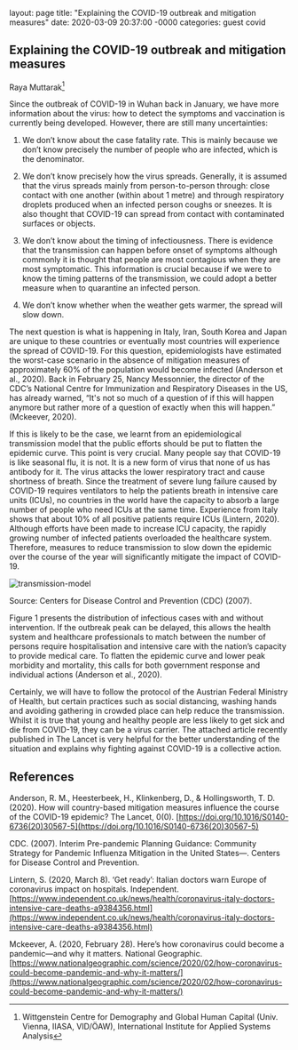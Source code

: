 layout: page
title: "Explaining the COVID-19 outbreak and mitigation measures"
date: 2020-03-09 20:37:00 -0000
categories: guest covid

## Explaining the COVID-19 outbreak and mitigation measures

Raya Muttarak[^1]

[^1]: Wittgenstein Centre for Demography and Global Human Capital (Univ. Vienna, IIASA, VID/ÖAW), International Institute for Applied Systems Analysis

Since the outbreak of COVID-19 in Wuhan back in January, we have more information about the virus: how to detect the symptoms and vaccination is currently being developed. However, there are still many uncertainties:

1. We don’t know about the case fatality rate. This is mainly because we don’t know precisely the number of people who are infected, which is the denominator. 

2. We don’t know precisely how the virus spreads. Generally, it is assumed that the virus spreads mainly from person-to-person through: close contact with one another (within about 1 metre) and through respiratory droplets produced when an infected person coughs or sneezes. It is also thought that COVID-19 can spread from contact with contaminated surfaces or objects.

3. We don’t know about the timing of infectiousness. There is evidence that the transmission can happen before onset of symptoms although commonly it is thought that people are most contagious when they are most symptomatic. This information is crucial because if we were to know the timing patterns of the transmission, we could adopt a better measure when to quarantine an infected person.

4. We don’t know whether when the weather gets warmer, the spread will slow down. 

The next question is what is happening in Italy, Iran, South Korea and Japan are unique to these countries or eventually most countries will experience the spread of COVID-19. For this question, epidemiologists have estimated the worst-case scenario in the absence of mitigation measures of approximately 60% of the population would become infected (Anderson et al., 2020). Back in February 25, Nancy Messonnier, the director of the CDC’s National Centre for Immunization and Respiratory Diseases in the US, has already warned, “It's not so much of a question of if this will happen anymore but rather more of a question of exactly when this will happen.” (Mckeever, 2020).

If this is likely to be the case, we learnt from an epidemiological transmission model that the public efforts should be put to flatten the epidemic curve. This point is very crucial. Many people say that COVID-19 is like seasonal flu, it is not. It is a new form of virus that none of us has antibody for it. The virus attacks the lower respiratory tract and cause shortness of breath. Since the treatment of severe lung failure caused by COVID-19 requires ventilators to help the patients breath in intensive care units (ICUs), no countries in the world have the capacity to absorb a large number of people who need ICUs at the same time. Experience from Italy shows that about 10% of all positive patients require ICUs (Lintern, 2020). Although efforts have been made to increase ICU capacity, the rapidly growing number of infected patients overloaded the healthcare system. Therefore, measures to reduce transmission to slow down the epidemic over the course of the year will significantly mitigate the impact of COVID-19.

![transmission-model](https://user-images.githubusercontent.com/10067360/76249180-1b629d80-6243-11ea-92c9-d27739d2a2f1.png "A transmission model with and without intervention")

Source: Centers for Disease Control and Prevention (CDC) (2007).

Figure 1 presents the distribution of infectious cases with and without intervention. If the outbreak peak can be delayed, this allows the health system and healthcare professionals to match between the number of persons require hospitalisation and intensive care with the nation’s capacity to provide medical care. To flatten the epidemic curve and lower peak morbidity and mortality, this calls for both government response and individual actions (Anderson et al., 2020). 

Certainly, we will have to follow the protocol of the Austrian Federal Ministry of Health, but certain practices such as social distancing, washing hands and avoiding gathering in crowded place can help reduce the transmission. Whilst it is true that young and healthy people are less likely to get sick and die from COVID-19, they can be a virus carrier. The attached article recently published in The Lancet is very helpful for the better understanding of the situation and explains why fighting against COVID-19 is a collective action.

## References

Anderson, R. M., Heesterbeek, H., Klinkenberg, D., & Hollingsworth, T. D. (2020). How will country-based mitigation measures influence the course of the COVID-19 epidemic? The Lancet, 0(0). [https://doi.org/10.1016/S0140-6736(20)30567-5](https://doi.org/10.1016/S0140-6736(20)30567-5)

CDC. (2007). Interim Pre-pandemic Planning Guidance: Community Strategy for Pandemic Influenza Mitigation in the United States—. Centers for Disease Control and Prevention.

Lintern, S. (2020, March 8). ‘Get ready’: Italian doctors warn Europe of coronavirus impact on hospitals. Independent. [https://www.independent.co.uk/news/health/coronavirus-italy-doctors-intensive-care-deaths-a9384356.html](https://www.independent.co.uk/news/health/coronavirus-italy-doctors-intensive-care-deaths-a9384356.html)

Mckeever, A. (2020, February 28). Here’s how coronavirus could become a pandemic—and why it matters. National Geographic. [https://www.nationalgeographic.com/science/2020/02/how-coronavirus-could-become-pandemic-and-why-it-matters/](https://www.nationalgeographic.com/science/2020/02/how-coronavirus-could-become-pandemic-and-why-it-matters/)
